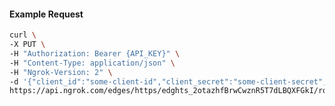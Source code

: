 <!-- Code generated for API Clients. DO NOT EDIT. -->

#### Example Request

```bash
curl \
-X PUT \
-H "Authorization: Bearer {API_KEY}" \
-H "Content-Type: application/json" \
-H "Ngrok-Version: 2" \
-d '{"client_id":"some-client-id","client_secret":"some-client-secret","enabled":true,"issuer":"https://accounts.google.com","scopes":["profile"]}' \
https://api.ngrok.com/edges/https/edghts_2otazhfBrwCwznR5T7dLBQXFGkI/routes/edghtsrt_2otazkKJVtXu3LHK8IJwU2qGbgZ/oidc
```
